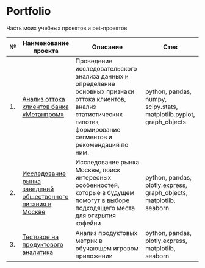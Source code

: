 # Portfolio
Часть моих учебных проектов и pet-проектов 

| №    | Наименование проекта                | Описание                                                     | Стек                                                         |
| ---- | ------------------------------------------------------------ | ------------------------------------------------------------ | ------------------------------------------------------------ |
| 1.   | [Анализ оттока клиентов банка «Метанпром»](https://github.com/Brodnevyo/Portfolio/blob/main/Churn%20analysis/%D1%81hurn%20analysis.ipynb) |  Проведение исследовательского анализа данных и определение основных признаки оттока клиентов, анализ статистических гипотез, формирование сегментов и рекомендаций по ним. | python, pandas, numpy, scipy.stats, matplotlib.pyplot, graph_objects       |
| 2.   | [Исследование рынка заведений общественного питания в Москве](https://github.com/Brodnevyo/Portfolio/blob/main/Catering%20market/rinok_obshepit.ipynb) | Исследование рынка Москвы, поиск интересных особенностей, которые в будущем помогут в выборе подходящего места для открытия кофейни| python, pandas, plotly.express, graph_objects, matplotlib, seaborn |
| 3.   | [Тестовое на продуктового аналитика](https://github.com/Brodnevyo/Portfolio/blob/main/Product%20metrics/product_metrics.ipynb) | Анализ продуктовых метрик в обучающем игровом приложении             | python, pandas, plotly.express, matplotlib, seaborn|
